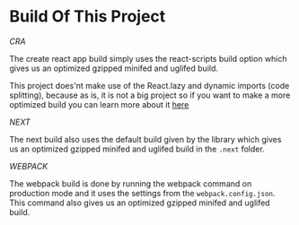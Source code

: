 # Build Of This Project

_CRA_

The create react app build simply uses the react-scripts build option
which gives us an optimized gzipped minifed and uglifed build.

This project does'nt make use of the React.lazy and dynamic imports
(code splitting), because as is, it is not a big project so if you
want to make a more optimized build you can learn more about it
[here](https://reactjs.org/docs/code-splitting.html)

_NEXT_

The next build also uses the default build given by the library
which gives us an optimized gzipped minifed and uglifed build in the `.next` folder.

_WEBPACK_

The webpack build is done by running the webpack command on production mode and it uses the settings from the `webpack.config.json`. This command also gives us an optimized gzipped minifed and uglifed build.
